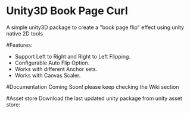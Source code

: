# Unity3D Book Page Curl
A simple unity3D package to create a "book page flip" effect using unity native 2D tools

#Features:
- Support Left to Right and Right to Left Flipping.
- Configurable Auto Flip Option.
- Works with different Anchor sets.
- Works with Canvas Scaler.

#Documentation
Coming Soon! please keep checking the Wiki section

#Asset store
Download the last updated unity package from unity asset store:

